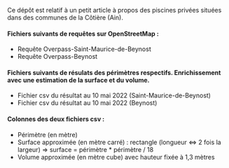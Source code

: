 Ce dépôt est relatif à un petit article à propos des piscines privées situées dans des communes de la Côtière (Ain). 

#### Fichiers suivants de requêtes sur OpenStreetMap :
* Requête Overpass-Saint-Maurice-de-Beynost
* Requête Overpass-Beynost

#### Fichiers suivants de résulats des périmètres respectifs. Enrichissement avec une estimation de la surface et du volume. 
* Fichier csv du résultat au 10 mai 2022 (Saint-Maurice-de-Beynost)
* Fichier csv du résultat au 10 mai 2022 (Beynost)

#### Colonnes des deux fichiers csv :
* Périmètre (en mètre)
* Surface approximée (en mètre carré) : rectangle (longueur <=> 2 fois la largeur) => surface = périmètre * périmètre / 18 
* Volume approximée (en mètre cube) avec hauteur fixée à 1,3 mètres 


